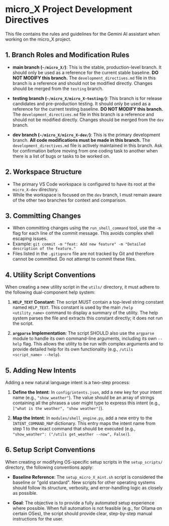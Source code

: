 # micro_X Project Development Directives

This file contains the rules and guidelines for the Gemini AI assistant when working on the micro_X project.

## 1. Branch Roles and Modification Rules

- **main branch (`~/micro_X/`)**: This is the stable, production-level branch. It should only be used as a reference for the current stable baseline. **DO NOT MODIFY this branch.** The `development_directives.md` file in this branch is a reference and should not be modified directly. Changes should be merged from the `testing` branch.

- **testing branch (`~/micro_X/micro_X-testing/`)**: This branch is for release candidates and pre-production testing. It should only be used as a reference for the current testing baseline. **DO NOT MODIFY this branch.** The `development_directives.md` file in this branch is a reference and should not be modified directly. Changes should be merged from the `dev` branch.

- **dev branch (`~/micro_X/micro_X-dev/`)**: This is the primary development branch. **All code modifications must be made in this branch.** The `development_directives.md` file is actively maintained in this branch. Ask for confirmation before moving from one coding task to another when there is a list of bugs or tasks to be worked on.

## 2. Workspace Structure

- The primary VS Code workspace is configured to have its root at the `micro_X-dev` directory.
- While the workspace is focused on the `dev` branch, I must remain aware of the other two branches for context and comparison.

## 3. Committing Changes

- When committing changes using the `run_shell_command` tool, use the `-m` flag for each line of the commit message. This avoids complex shell escaping issues.
- Example: `git commit -m "feat: Add new feature" -m "Detailed description of the feature."`
- Files listed in the `.gitignore` file are not tracked by Git and therefore cannot be committed. Do not attempt to commit these files.

## 4. Utility Script Conventions

When creating a new utility script in the `utils/` directory, it must adhere to the following dual-component help system:

1.  **`HELP_TEXT` Constant**: The script MUST contain a top-level string constant named `HELP_TEXT`. This constant is used by the main `/help <utility_name>` command to display a summary of the utility. The help system parses the file and extracts this constant directly; it does not run the script.

2.  **`argparse` Implementation**: The script SHOULD also use the `argparse` module to handle its own command-line arguments, including its own `--help` flag. This allows the utility to be run with complex arguments and to provide detailed help for its own functionality (e.g., `/utils <script_name> --help`).

## 5. Adding New Intents

Adding a new natural language intent is a two-step process:

1.  **Define the Intent**: In `config/intents.json`, add a new key for your intent name (e.g., `"show_weather"`). The value should be an array of strings containing all the phrases a user might type to express this intent (e.g., `["what is the weather", "show weather"]`).

2.  **Map the Intent**: In `modules/shell_engine.py`, add a new entry to the `INTENT_COMMAND_MAP` dictionary. This entry maps the intent name from step 1 to the exact command that should be executed (e.g., `"show_weather": ("/utils get_weather --now", False)`).

## 6. Setup Script Conventions

When creating or modifying OS-specific setup scripts in the `setup_scripts/` directory, the following conventions apply:

- **Baseline Reference**: The `setup_micro_X_mint.sh` script is considered the baseline or "gold standard". New scripts for other operating systems should follow its structure, verbosity, and error-handling logic as closely as possible.

- **Goal**: The objective is to provide a fully automated setup experience where possible. When full automation is not feasible (e.g., for Ollama on certain OSes), the script should provide clear, step-by-step manual instructions for the user.
